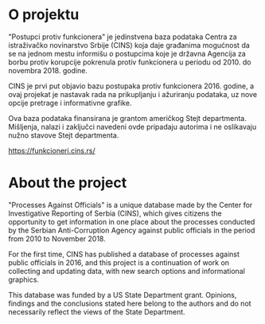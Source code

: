 # O projektu

"Postupci protiv funkcionera" je jedinstvena baza podataka Centra za istraživačko novinarstvo Srbije (CINS) koja daje građanima mogućnost da se na jednom mestu informišu o postupcima koje je državna Agencija za borbu protiv korupcije pokrenula protiv funkcionera u periodu od 2010. do novembra 2018. godine.


CINS je prvi put objavio bazu postupaka protiv funkcionera 2016. godine, a ovaj projekat je nastavak rada na prikupljanju i ažuriranju podataka, uz nove opcije pretrage i informativne grafike.


Ova baza podataka finansirana je grantom američkog Stejt departmenta. Mišljenja, nalazi i zaključci navedeni ovde pripadaju autorima i ne oslikavaju nužno stavove Stejt departmenta.

https://funkcioneri.cins.rs/

# About the project

"Processes Against Officials" is a unique database made by the Center for Investigative Reporting of Serbia (CINS), which gives citizens the opportunity to get information in one place about the processes conducted by the Serbian Anti-Corruption Agency against public officials in the period from 2010 to November 2018.

For the first time, CINS has published a database of processes against public officials in 2016, and this project is a continuation of work on collecting and updating data, with new search options and informational graphics.

This database was funded by a US State Department grant. Opinions, findings and the conclusions stated here belong to the authors and do not necessarily reflect the views of the State Department.
